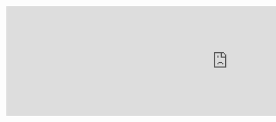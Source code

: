 <iframe src="https://1drv.ms/u/c/5789757131c7dafa/IQT62scxcXWJIIBX0QcEAAAAAap4qgebw6U_VOsRu7fT2HA" width="1200" height="300" frameborder="0" scrolling="no"></iframe>
